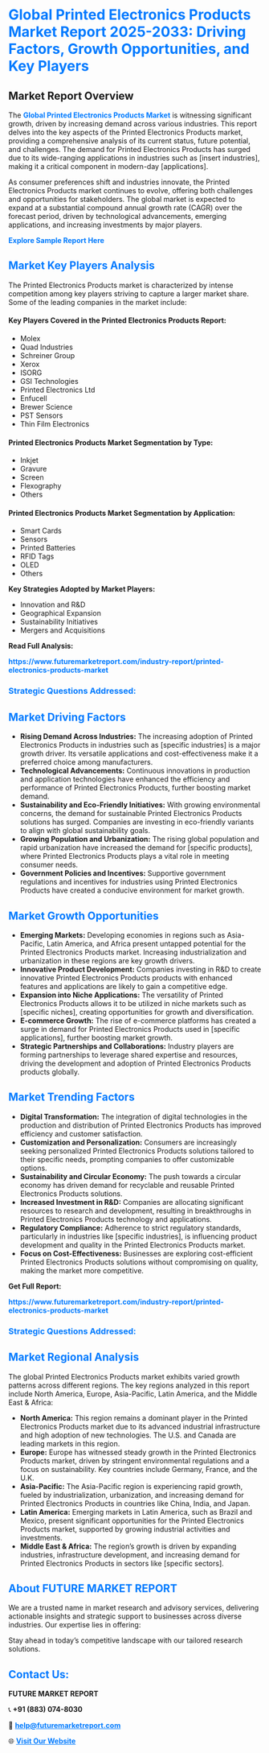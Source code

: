<h1 style="color: #007BFF;">Global Printed Electronics Products Market Report 2025-2033: Driving Factors, Growth Opportunities, and Key Players</h1>

<section id="overview">
<h2>Market Report Overview</h2>
<p>The <a href="https://www.futuremarketreport.com/industry-report/printed-electronics-products-market" style="color: #007BFF; text-decoration: none;"><strong>Global Printed Electronics Products Market</strong></a> is witnessing significant growth, driven by increasing demand across various industries. This report delves into the key aspects of the Printed Electronics Products market, providing a comprehensive analysis of its current status, future potential, and challenges. The demand for Printed Electronics Products has surged due to its wide-ranging applications in industries such as [insert industries], making it a critical component in modern-day [applications].</p>
<p>As consumer preferences shift and industries innovate, the Printed Electronics Products market continues to evolve, offering both challenges and opportunities for stakeholders. The global market is expected to expand at a substantial compound annual growth rate (CAGR) over the forecast period, driven by technological advancements, emerging applications, and increasing investments by major players.</p>
</section>

<section id="overview">
<p><a href="https://www.futuremarketreport.com/request-sample/reportId=82285" style="color: #007BFF; text-decoration: none;"><strong>Explore Sample Report Here</strong></a></p>
</section>

<section id="key-players">
<h2 style="color: #007BFF;">Market Key Players Analysis</h2>
<p>The Printed Electronics Products market is characterized by intense competition among key players striving to capture a larger market share. Some of the leading companies in the market include:</p>
<h4>Key Players Covered in the Printed Electronics Products Report:</h4>
<ul><li>Molex</li><li>Quad Industries</li><li>Schreiner Group</li><li>Xerox</li><li>ISORG</li><li>GSI Technologies</li><li>Printed Electronics Ltd</li><li>Enfucell</li><li>Brewer Science</li><li>PST Sensors</li><li>Thin Film Electronics</li></ul>
<h4>Printed Electronics Products Market Segmentation by Type:</h4>
<ul><li>Inkjet</li><li>Gravure</li><li>Screen</li><li>Flexography</li><li>Others</li></ul>

<h4>Printed Electronics Products Market Segmentation by Application:</h4>
<ul><li>Smart Cards</li><li>Sensors</li><li>Printed Batteries</li><li>RFID Tags</li><li>OLED</li><li>Others</li></ul>
<p><strong>Key Strategies Adopted by Market Players:</strong></p>
<ul>
<li>Innovation and R&D</li>
<li>Geographical Expansion</li>
<li>Sustainability Initiatives</li>
<li>Mergers and Acquisitions</li>
</ul>
</section>

<section>
<p><strong>Read Full Analysis: </strong></p><a href="https://www.futuremarketreport.com/industry-report/printed-electronics-products-market" style="color: #007BFF; text-decoration: none;"><strong>https://www.futuremarketreport.com/industry-report/printed-electronics-products-market</strong></a>
<h3 style="color: #007BFF;">Strategic Questions Addressed:</h3>
</section>

<section id="driving-factors">
<h2 style="color: #007BFF;">Market Driving Factors</h2>
<ul>
<li><strong>Rising Demand Across Industries:</strong> The increasing adoption of Printed Electronics Products in industries such as [specific industries] is a major growth driver. Its versatile applications and cost-effectiveness make it a preferred choice among manufacturers.</li>
<li><strong>Technological Advancements:</strong> Continuous innovations in production and application technologies have enhanced the efficiency and performance of Printed Electronics Products, further boosting market demand.</li>
<li><strong>Sustainability and Eco-Friendly Initiatives:</strong> With growing environmental concerns, the demand for sustainable Printed Electronics Products solutions has surged. Companies are investing in eco-friendly variants to align with global sustainability goals.</li>
<li><strong>Growing Population and Urbanization:</strong> The rising global population and rapid urbanization have increased the demand for [specific products], where Printed Electronics Products plays a vital role in meeting consumer needs.</li>
<li><strong>Government Policies and Incentives:</strong> Supportive government regulations and incentives for industries using Printed Electronics Products have created a conducive environment for market growth.</li>
</ul>
</section>

<section id="growth-opportunities">
<h2 style="color: #007BFF;">Market Growth Opportunities</h2>
<ul>
<li><strong>Emerging Markets:</strong> Developing economies in regions such as Asia-Pacific, Latin America, and Africa present untapped potential for the Printed Electronics Products market. Increasing industrialization and urbanization in these regions are key growth drivers.</li>
<li><strong>Innovative Product Development:</strong> Companies investing in R&D to create innovative Printed Electronics Products products with enhanced features and applications are likely to gain a competitive edge.</li>
<li><strong>Expansion into Niche Applications:</strong> The versatility of Printed Electronics Products allows it to be utilized in niche markets such as [specific niches], creating opportunities for growth and diversification.</li>
<li><strong>E-commerce Growth:</strong> The rise of e-commerce platforms has created a surge in demand for Printed Electronics Products used in [specific applications], further boosting market growth.</li>
<li><strong>Strategic Partnerships and Collaborations:</strong> Industry players are forming partnerships to leverage shared expertise and resources, driving the development and adoption of Printed Electronics Products products globally.</li>
</ul>
</section>

<section id="trending-factors">
<h2 style="color: #007BFF;">Market Trending Factors</h2>
<ul>
<li><strong>Digital Transformation:</strong> The integration of digital technologies in the production and distribution of Printed Electronics Products has improved efficiency and customer satisfaction.</li>
<li><strong>Customization and Personalization:</strong> Consumers are increasingly seeking personalized Printed Electronics Products solutions tailored to their specific needs, prompting companies to offer customizable options.</li>
<li><strong>Sustainability and Circular Economy:</strong> The push towards a circular economy has driven demand for recyclable and reusable Printed Electronics Products solutions.</li>
<li><strong>Increased Investment in R&D:</strong> Companies are allocating significant resources to research and development, resulting in breakthroughs in Printed Electronics Products technology and applications.</li>
<li><strong>Regulatory Compliance:</strong> Adherence to strict regulatory standards, particularly in industries like [specific industries], is influencing product development and quality in the Printed Electronics Products market.</li>
<li><strong>Focus on Cost-Effectiveness:</strong> Businesses are exploring cost-efficient Printed Electronics Products solutions without compromising on quality, making the market more competitive.</li>
</ul>
</section>

<section>
<p><strong>Get Full Report: </strong></p><a href="https://www.futuremarketreport.com/industry-report/printed-electronics-products-market" style="color: #007BFF; text-decoration: none;"><strong>https://www.futuremarketreport.com/industry-report/printed-electronics-products-market</strong></a>
<h3 style="color: #007BFF;">Strategic Questions Addressed:</h3>
</section>


<section id="regional-analysis">
<h2 style="color: #007BFF;">Market Regional Analysis</h2>
<p>The global Printed Electronics Products market exhibits varied growth patterns across different regions. The key regions analyzed in this report include North America, Europe, Asia-Pacific, Latin America, and the Middle East & Africa:</p>
<ul>
<li><strong>North America:</strong> This region remains a dominant player in the Printed Electronics Products market due to its advanced industrial infrastructure and high adoption of new technologies. The U.S. and Canada are leading markets in this region.</li>
<li><strong>Europe:</strong> Europe has witnessed steady growth in the Printed Electronics Products market, driven by stringent environmental regulations and a focus on sustainability. Key countries include Germany, France, and the U.K.</li>
<li><strong>Asia-Pacific:</strong> The Asia-Pacific region is experiencing rapid growth, fueled by industrialization, urbanization, and increasing demand for Printed Electronics Products in countries like China, India, and Japan.</li>
<li><strong>Latin America:</strong> Emerging markets in Latin America, such as Brazil and Mexico, present significant opportunities for the Printed Electronics Products market, supported by growing industrial activities and investments.</li>
<li><strong>Middle East & Africa:</strong> The region’s growth is driven by expanding industries, infrastructure development, and increasing demand for Printed Electronics Products in sectors like [specific sectors].</li>
</ul>
</section>

<footer>
<h2 style="color: #007BFF;">About FUTURE MARKET REPORT</h2>
<p>We are a trusted name in market research and advisory services, delivering actionable insights and strategic support to businesses across diverse industries. Our expertise lies in offering:</p>

<p>Stay ahead in today’s competitive landscape with our tailored research solutions.</p>

<h2 style="color: #007BFF;">Contact Us:</h2>
<p><strong>FUTURE MARKET REPORT</strong></p>
<p>📞 <strong>+91 (883) 074-8030</strong></p>
<p>📧 <strong><a href="mailto:help@futuremarketreport.com" style="color: #007BFF;">help@futuremarketreport.com</a></strong></p>
<p>🌐 <strong><a href="https://www.futuremarketreport.com/" style="color: #007BFF;">Visit Our Website</a></strong></p>
</footer>
